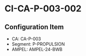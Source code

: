 # CI-CA-P-003-002

## Configuration Item
- CA: CA-P-003
- Segment: P-PROPULSION
- AMPEL: AMPEL-24-BWB
